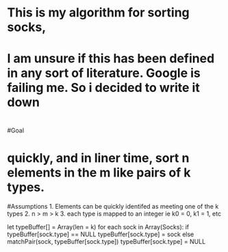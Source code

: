 # 
#	This is my algorithm for sorting socks, 
#  	I am unsure if this has been defined in any sort of literature. Google is failing me. So i decided to write it down 
#
#

#Goal
#	quickly, and in liner time, sort n elements in the m like pairs of k types.

#Assumptions
	1. Elements can be quickly identifed as meeting one of the k types
	2. n > m > k
	3. each type is mapped to an integer ie  k0 = 0, k1 = 1, etc

let typeBuffer[] = Array(len = k) 
for each sock in Array(Socks):
	if typeBuffer[sock.type] == NULL
		typeBuffer[sock.type] = sock
	else
		matchPair(sock, typeBuffer[sock.type])
		typeBuffer[sock.type] = NULL

	
